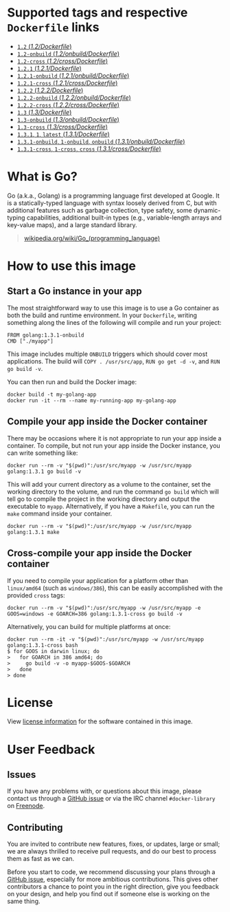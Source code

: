 # Supported tags and respective `Dockerfile` links

- [`1.2` (*1.2/Dockerfile*)](https://github.com/docker-library/golang/blob/9ff2ccca569f9525b023080540f1bb55f6b59d7f/1.2/Dockerfile)
- [`1.2-onbuild` (*1.2/onbuild/Dockerfile*)](https://github.com/docker-library/golang/blob/9ff2ccca569f9525b023080540f1bb55f6b59d7f/1.2/onbuild/Dockerfile)
- [`1.2-cross` (*1.2/cross/Dockerfile*)](https://github.com/docker-library/golang/blob/40bd84e4bcc278281595174a60e7b4451d972dee/1.2/cross/Dockerfile)
- [`1.2.1` (*1.2.1/Dockerfile*)](https://github.com/docker-library/golang/blob/9ff2ccca569f9525b023080540f1bb55f6b59d7f/1.2.1/Dockerfile)
- [`1.2.1-onbuild` (*1.2.1/onbuild/Dockerfile*)](https://github.com/docker-library/golang/blob/9ff2ccca569f9525b023080540f1bb55f6b59d7f/1.2.1/onbuild/Dockerfile)
- [`1.2.1-cross` (*1.2.1/cross/Dockerfile*)](https://github.com/docker-library/golang/blob/40bd84e4bcc278281595174a60e7b4451d972dee/1.2.1/cross/Dockerfile)
- [`1.2.2` (*1.2.2/Dockerfile*)](https://github.com/docker-library/golang/blob/9ff2ccca569f9525b023080540f1bb55f6b59d7f/1.2.2/Dockerfile)
- [`1.2.2-onbuild` (*1.2.2/onbuild/Dockerfile*)](https://github.com/docker-library/golang/blob/9ff2ccca569f9525b023080540f1bb55f6b59d7f/1.2.2/onbuild/Dockerfile)
- [`1.2.2-cross` (*1.2.2/cross/Dockerfile*)](https://github.com/docker-library/golang/blob/40bd84e4bcc278281595174a60e7b4451d972dee/1.2.2/cross/Dockerfile)
- [`1.3` (*1.3/Dockerfile*)](https://github.com/docker-library/golang/blob/9ff2ccca569f9525b023080540f1bb55f6b59d7f/1.3/Dockerfile)
- [`1.3-onbuild` (*1.3/onbuild/Dockerfile*)](https://github.com/docker-library/golang/blob/9ff2ccca569f9525b023080540f1bb55f6b59d7f/1.3/onbuild/Dockerfile)
- [`1.3-cross` (*1.3/cross/Dockerfile*)](https://github.com/docker-library/golang/blob/40bd84e4bcc278281595174a60e7b4451d972dee/1.3/cross/Dockerfile)
- [`1.3.1`, `1`, `latest` (*1.3.1/Dockerfile*)](https://github.com/docker-library/golang/blob/9ff2ccca569f9525b023080540f1bb55f6b59d7f/1.3.1/Dockerfile)
- [`1.3.1-onbuild`, `1-onbuild`, `onbuild` (*1.3.1/onbuild/Dockerfile*)](https://github.com/docker-library/golang/blob/9ff2ccca569f9525b023080540f1bb55f6b59d7f/1.3.1/onbuild/Dockerfile)
- [`1.3.1-cross`, `1-cross`, `cross` (*1.3.1/cross/Dockerfile*)](https://github.com/docker-library/golang/blob/40bd84e4bcc278281595174a60e7b4451d972dee/1.3.1/cross/Dockerfile)

# What is Go?

Go (a.k.a., Golang) is a programming language first developed at Google. It is a
statically-typed language with syntax loosely derived from C, but with
additional features such as garbage collection, type safety, some dynamic-typing
capabilities, additional built-in types (e.g., variable-length arrays and
key-value maps), and a large standard library.

> [wikipedia.org/wiki/Go_(programming_language)](http://en.wikipedia.org/wiki/Go_(programming_language))

# How to use this image

## Start a Go instance in your app

The most straightforward way to use this image is to use a Go container as both
the build and runtime environment. In your `Dockerfile`, writing something along
the lines of the following will compile and run your project:

    FROM golang:1.3.1-onbuild
    CMD ["./myapp"]

This image includes multiple `ONBUILD` triggers which should cover most
applications. The build will `COPY . /usr/src/app`, `RUN go get -d -v`, and `RUN
go build -v`.

You can then run and build the Docker image:

    docker build -t my-golang-app
    docker run -it --rm --name my-running-app my-golang-app

## Compile your app inside the Docker container

There may be occasions where it is not appropriate to run your app inside a
container. To compile, but not run your app inside the Docker instance, you can
write something like:

    docker run --rm -v "$(pwd)":/usr/src/myapp -w /usr/src/myapp golang:1.3.1 go build -v

This will add your current directory as a volume to the container, set the
working directory to the volume, and run the command `go build` which will tell
go to compile the project in the working directory and output the executable to
`myapp`. Alternatively, if you have a `Makefile`, you can run the `make` command
inside your container.

    docker run --rm -v "$(pwd)":/usr/src/myapp -w /usr/src/myapp golang:1.3.1 make

## Cross-compile your app inside the Docker container

If you need to compile your application for a platform other than `linux/amd64`
(such as `windows/386`), this can be easily accomplished with the provided
`cross` tags:

    docker run --rm -v "$(pwd)":/usr/src/myapp -w /usr/src/myapp -e GOOS=windows -e GOARCH=386 golang:1.3.1-cross go build -v

Alternatively, you can build for multiple platforms at once:

    docker run --rm -it -v "$(pwd)":/usr/src/myapp -w /usr/src/myapp golang:1.3.1-cross bash
    $ for GOOS in darwin linux; do
    >   for GOARCH in 386 amd64; do
    >     go build -v -o myapp-$GOOS-$GOARCH
    >   done
    > done

# License

View [license information](http://golang.org/LICENSE)
for the software contained in this image.

# User Feedback

## Issues

If you have any problems with, or questions about this image, please contact us
 through a [GitHub issue](https://github.com/docker-library/golang/issues) or via the IRC
channel `#docker-library` on [Freenode](https://freenode.net).

## Contributing

You are invited to contribute new features, fixes, or updates, large or small;
we are always thrilled to receive pull requests, and do our best to process them
as fast as we can.

Before you start to code, we recommend discussing your plans 
through a [GitHub issue](https://github.com/docker-library/golang/issues), especially for more ambitious
contributions. This gives other contributors a chance to point you in the right
direction, give you feedback on your design, and help you find out if someone
else is working on the same thing.
